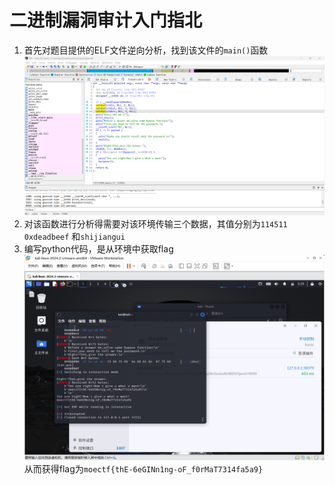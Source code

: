 # 二进制漏洞审计入门指北
1. 首先对题目提供的ELF文件逆向分析，找到该文件的`main()`函数
   ![01](./picture/01.png)
2. 对该函数进行分析得需要对该环境传输三个数据，其值分别为`114511` `0xdeadbeef` 和`shijiangui`
3. 编写python代码，是从环境中获取flag
   ![02](./picture/02.png)
   从而获得flag为`moectf{thE-6eGINn1ng-oF_f0rMaT7314fa5a9}`